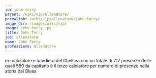 ```yaml
---
id: john-terry
parent: /wiki/vip/allenatore/
permalink: /wiki/vip/allenatore/john-terry/
image_dir: /images/wiki/vip/
image: john-terry.jpg
title: John Terry
job: allenatore
nome: John Terry
professione: allenatore
---
```

ex-calciatore e bandiera del Chelsea con un totale di 717 presenze delle quali 580 da capitano è il terzo calciatore per numero di presenze nella storia dei Blues 